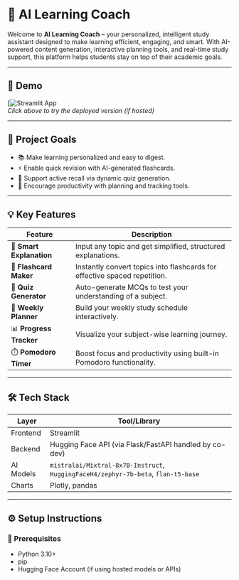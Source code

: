 # 🤖 AI Learning Coach

Welcome to **AI Learning Coach** – your personalized, intelligent study assistant designed to make learning efficient, engaging, and smart. With AI-powered content generation, interactive planning tools, and real-time study support, this platform helps students stay on top of their academic goals.

---

## 🚀 Demo

[![Streamlit App]()  
*Click above to try the deployed version (if hosted)*

---

## 🎯 Project Goals

- 📚 Make learning personalized and easy to digest.
- ⚡ Enable quick revision with AI-generated flashcards.
- 🧪 Support active recall via dynamic quiz generation.
- 📆 Encourage productivity with planning and tracking tools.

---

## 💡 Key Features

| Feature                  | Description                                                                 |
|--------------------------|-----------------------------------------------------------------------------|
| 🧠 **Smart Explanation** | Input any topic and get simplified, structured explanations.               |
| 📇 **Flashcard Maker**   | Instantly convert topics into flashcards for effective spaced repetition.   |
| 🧪 **Quiz Generator**    | Auto-generate MCQs to test your understanding of a subject.                 |
| 📅 **Weekly Planner**    | Build your weekly study schedule interactively.                             |
| 📊 **Progress Tracker**  | Visualize your subject-wise learning journey.                              |
| ⏱️ **Pomodoro Timer**    | Boost focus and productivity using built-in Pomodoro functionality.         |

---

## 🛠️ Tech Stack

| Layer      | Tool/Library                        |
|------------|-------------------------------------|
| Frontend   | Streamlit                           |
| Backend    | Hugging Face API (via Flask/FastAPI handled by co-dev) |
| AI Models  | `mistralai/Mixtral-8x7B-Instruct`, `HuggingFaceH4/zephyr-7b-beta`, `flan-t5-base` |
| Charts     | Plotly, pandas                      |

---

## ⚙️ Setup Instructions

### 🔧 Prerequisites
- Python 3.10+
- pip
- Hugging Face Account (if using hosted models or APIs)


